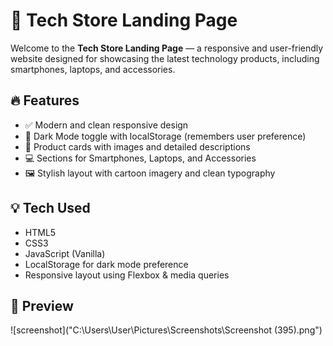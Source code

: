 # 🛒 Tech Store Landing Page

Welcome to the **Tech Store Landing Page** — a responsive and user-friendly website designed for showcasing the latest technology products, including smartphones, laptops, and accessories.

## 🔥 Features

- ✅ Modern and clean responsive design
- 🌙 Dark Mode toggle with localStorage (remembers user preference)
- 📱 Product cards with images and detailed descriptions
- 💻 Sections for Smartphones, Laptops, and Accessories
- 🖼️ Stylish layout with cartoon imagery and clean typography

## 💡 Tech Used

- HTML5  
- CSS3  
- JavaScript (Vanilla)  
- LocalStorage for dark mode preference  
- Responsive layout using Flexbox & media queries

## 📸 Preview

![screenshot]("C:\Users\User\Pictures\Screenshots\Screenshot (395).png")  


